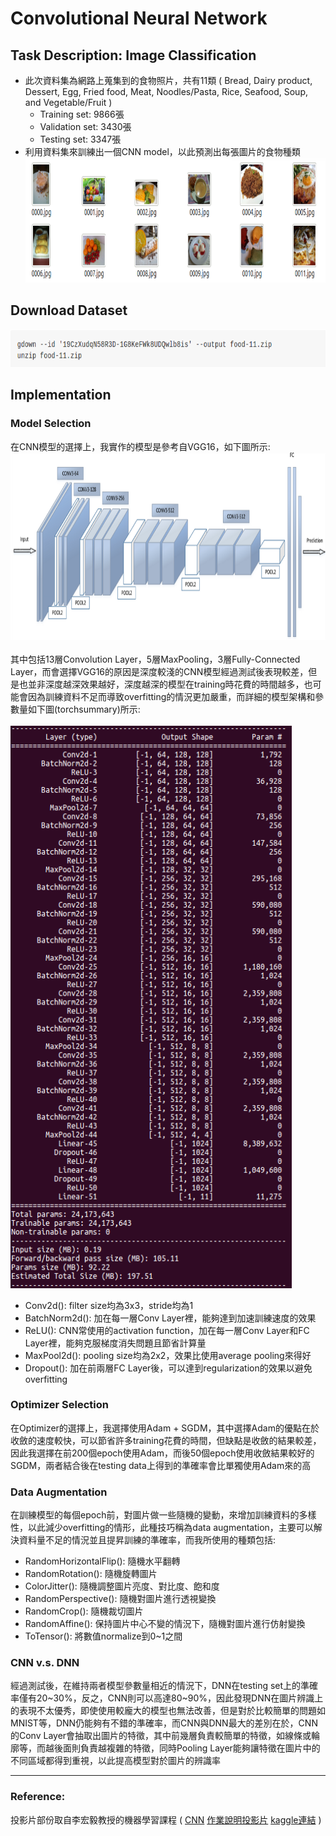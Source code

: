 # Convolutional Neural Network
## Task Description: Image Classification
* 此次資料集為網路上蒐集到的食物照片，共有11類
( Bread, Dairy product, Dessert, Egg, Fried food, Meat, Noodles/Pasta, Rice, Seafood, Soup, and Vegetable/Fruit )
  * Training set: 9866張
  * Validation set: 3430張
  * Testing set: 3347張
* 利用資料集來訓練出一個CNN model，以此預測出每張圖片的食物種類
<img src="images/testingdata.png" width=900 height=200 /> <br>
## Download Dataset
<img src="images/dataset.png" width=700 height=60 /> <br>
## Implementation
### Model Selection
在CNN模型的選擇上，我實作的模型是參考自VGG16，如下圖所示:
<img src="images/vgg16.png" width=800 height=300 /> <br>
<br>
其中包括13層Convolution Layer，5層MaxPooling，3層Fully-Connected Layer，而會選擇VGG16的原因是深度較淺的CNN模型經過測試後表現較差，但是也並非深度越深效果越好，深度越深的模型在training時花費的時間越多，也可能會因為訓練資料不足而導致overfitting的情況更加嚴重，而詳細的模型架構和參數量如下圖(torchsummary)所示:
<br>
<br>
<img src="images/torchsummary.png" width=450 height=900 /> <br>
* Conv2d(): filter size均為3x3，stride均為1
* BatchNorm2d(): 加在每一層Conv Layer裡，能夠達到加速訓練速度的效果
* ReLU(): CNN常使用的activation function，加在每一層Conv Layer和FC Layer裡，能夠克服梯度消失問題且節省計算量
* MaxPool2d(): pooling size均為2x2，效果比使用average pooling來得好
* Dropout(): 加在前兩層FC Layer後，可以達到regularization的效果以避免overfitting

### Optimizer Selection
在Optimizer的選擇上，我選擇使用Adam + SGDM，其中選擇Adam的優點在於收斂的速度較快，可以節省許多training花費的時間，但缺點是收斂的結果較差，因此我選擇在前200個epoch使用Adam，而後50個epoch使用收斂結果較好的SGDM，兩者結合後在testing data上得到的準確率會比單獨使用Adam來的高

### Data Augmentation
在訓練模型的每個epoch前，對圖片做一些隨機的變動，來增加訓練資料的多樣性，以此減少overfitting的情形，此種技巧稱為data augmentation，主要可以解決資料量不足的情況並且提昇訓練的準確率，而我所使用的種類包括:
* RandomHorizontalFlip(): 隨機水平翻轉
* RandomRotation(): 隨機旋轉圖片
* ColorJitter(): 隨機調整圖片亮度、對比度、飽和度
* RandomPerspective(): 隨機對圖片進行透視變換
* RandomCrop(): 隨機裁切圖片
* RandomAffine(): 保持圖片中心不變的情況下，隨機對圖片進行仿射變換
* ToTensor(): 將數值normalize到0~1之間

### CNN v.s. DNN
經過測試後，在維持兩者模型參數量相近的情況下，DNN在testing set上的準確率僅有20~30%，反之，CNN則可以高達80~90%，因此發現DNN在圖片辨識上的表現不太優秀，即使使用較龐大的模型也無法改善，但是對於比較簡單的問題如MNIST等，DNN仍能夠有不錯的準確率，而CNN與DNN最大的差別在於，CNN的Conv Layer會抽取出圖片的特徵，其中前幾層負責較簡單的特徵，如線條或輪廓等，而越後面則負責越複雜的特徵，同時Pooling Layer能夠讓特徵在圖片中的不同區域都得到重視，以此提高模型對於圖片的辨識率

---
### Reference:
投影片部份取自李宏毅教授的機器學習課程 (
[CNN](http://speech.ee.ntu.edu.tw/~tlkagk/courses/ML_2017/Lecture/CNN.pdf)
[作業說明投影片](https://docs.google.com/presentation/d/1_6TJrFs3JGBsJpdRGLK1Fy_EiJlNvLm_lTZ9sjLsaKE/edit#slide=id.p4)
[kaggle連結](https://reurl.cc/ZO7XpM) )
